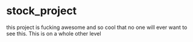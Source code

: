# stock_project
this project is fucking awesome and so cool that no one will ever want to see this. This is on a whole other level
